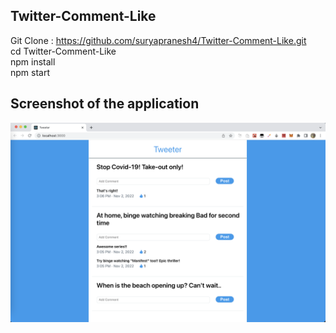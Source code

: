 ## Twitter-Comment-Like


  Git Clone : https://github.com/suryapranesh4/Twitter-Comment-Like.git <br />
  cd Twitter-Comment-Like <br />
  npm install <br />
  npm start

## Screenshot of the application


![Tweeter Application](tweeter.png "Tweeter Application")

